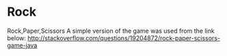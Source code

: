 # Rock
Rock,Paper,Scissors
A simple version of the game was used from the link below:
http://stackoverflow.com/questions/19204872/rock-paper-scissors-game-java
